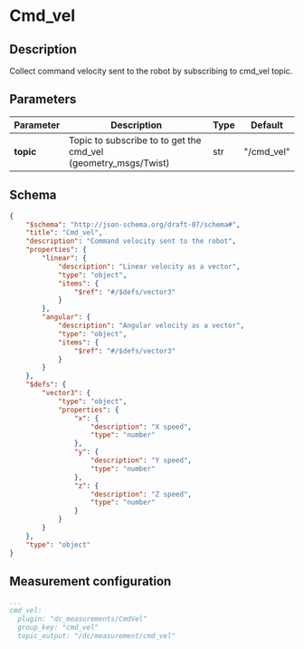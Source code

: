 # Cmd_vel

## Description

Collect command velocity sent to the robot by subscribing to cmd_vel topic.

## Parameters

| Parameter | Description                                                    | Type | Default    |
| --------- | -------------------------------------------------------------- | ---- | ---------- |
| **topic** | Topic to subscribe to to get the cmd_vel (geometry_msgs/Twist) | str  | "/cmd_vel" |

## Schema

```json
{
    "$schema": "http://json-schema.org/draft-07/schema#",
    "title": "Cmd_vel",
    "description": "Command velocity sent to the robot",
    "properties": {
        "linear": {
            "description": "Linear velocity as a vector",
            "type": "object",
            "items": {
                "$ref": "#/$defs/vector3"
            }
        },
        "angular": {
            "description": "Angular velocity as a vector",
            "type": "object",
            "items": {
                "$ref": "#/$defs/vector3"
            }
        }
    },
    "$defs": {
        "vector3": {
            "type": "object",
            "properties": {
                "x": {
                    "description": "X speed",
                    "type": "number"
                },
                "y": {
                    "description": "Y speed",
                    "type": "number"
                },
                "z": {
                    "description": "Z speed",
                    "type": "number"
                }
            }
        }
    },
    "type": "object"
}
```

## Measurement configuration

```yaml
...
cmd_vel:
  plugin: "dc_measurements/CmdVel"
  group_key: "cmd_vel"
  topic_output: "/dc/measurement/cmd_vel"
```
